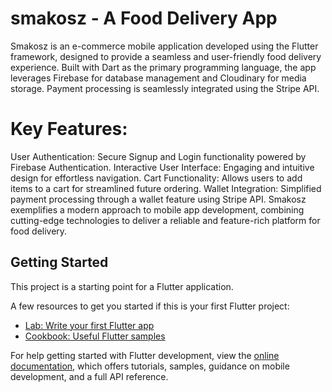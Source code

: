 # smakosz - A Food Delivery App 
Smakosz is an e-commerce mobile application developed using the Flutter framework, designed to provide a seamless and user-friendly food delivery experience. Built with Dart as the primary programming language, the app leverages Firebase for database management and Cloudinary for media storage. Payment processing is seamlessly integrated using the Stripe API.

# Key Features:
User Authentication: Secure Signup and Login functionality powered by Firebase Authentication.
Interactive User Interface: Engaging and intuitive design for effortless navigation.
Cart Functionality: Allows users to add items to a cart for streamlined future ordering.
Wallet Integration: Simplified payment processing through a wallet feature using Stripe API.
Smakosz exemplifies a modern approach to mobile app development, combining cutting-edge technologies to deliver a reliable and feature-rich platform for food delivery.

## Getting Started

This project is a starting point for a Flutter application.

A few resources to get you started if this is your first Flutter project:

- [Lab: Write your first Flutter app](https://docs.flutter.dev/get-started/codelab)
- [Cookbook: Useful Flutter samples](https://docs.flutter.dev/cookbook)

For help getting started with Flutter development, view the
[online documentation](https://docs.flutter.dev/), which offers tutorials,
samples, guidance on mobile development, and a full API reference.
